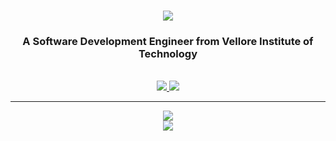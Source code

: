 <h1 align="center">
    <img src="https://readme-typing-svg.herokuapp.com/?font=Righteous&size=35&center=true&vCenter=true&width=500&height=70&duration=4000&lines=Hi+There!+👋;+I'm+Kumar+Satyam!;" />
</h1>
<h3 align="center">A Software Development Engineer from Vellore Institute of Technology</h3>
<br/>
<div align="center"> 
  <a href="mailto:kumarsatyam.ksa@gmail.com">
    <img src="https://img.shields.io/badge/Gmail-333333?style=for-the-badge&logo=gmail&logoColor=red" />
  </a>
  <a href="https://www.linkedin.com/in/kumar-satyam-ksa/" target="_blank">
    <img src="https://img.shields.io/badge/LinkedIn-0077B5?style=for-the-badge&logo=linkedin&logoColor=white" target="_blank" />
  </a>
</div>
<hr/>
<div align="center">
    <img src="https://skillicons.dev/icons?i=aws,react,mongodb,nodejs,express,html,css,js,bootstrap" />
    <br/>
    <img src="https://skillicons.dev/icons?i=vscode,opencv,figma,git,java,py,c,cpp,mysql" /><br>
</div>
<br/>
